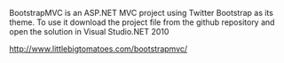 BootstrapMVC is an ASP.NET MVC project using Twitter Bootstrap as its theme. 
To use it download the project file from the github repository and open the solution in Visual Studio.NET 2010

http://www.littlebigtomatoes.com/bootstrapmvc/